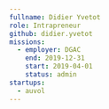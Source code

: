 ```yaml
---
fullname: Didier Yvetot
role: Intrapreneur
github: didier.yvetot
missions:
  - employer: DGAC
    end: 2019-12-31
    start: 2019-04-01
    status: admin
startups:
  - auvol
---
```


